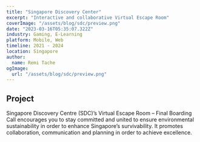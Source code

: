 ```yaml
---
title: "Singapore Discovery Center"
excerpt: "Interactive and collaborative Virtual Escape Room"
coverImage: "/assets/blog/sdc/preview.png"
date: "2023-03-16T05:35:07.322Z"
industry: Gaming, E-Learning
platform: Mobile, Web
timeline: 2021 - 2024
location: Singapore
author:
  name: Remi Tache
ogImage:
  url: "/assets/blog/sdc/preview.png"
---
```


## Project

Singapore Discovery Centre (SDC)’s Virtual Escape Room – Final Boarding Call encourages you to stay committed and united to ensure environmental sustainability in order to enhance Singapore’s survivability. It promotes collaboration, communication and planning in order to achieve excellence.

